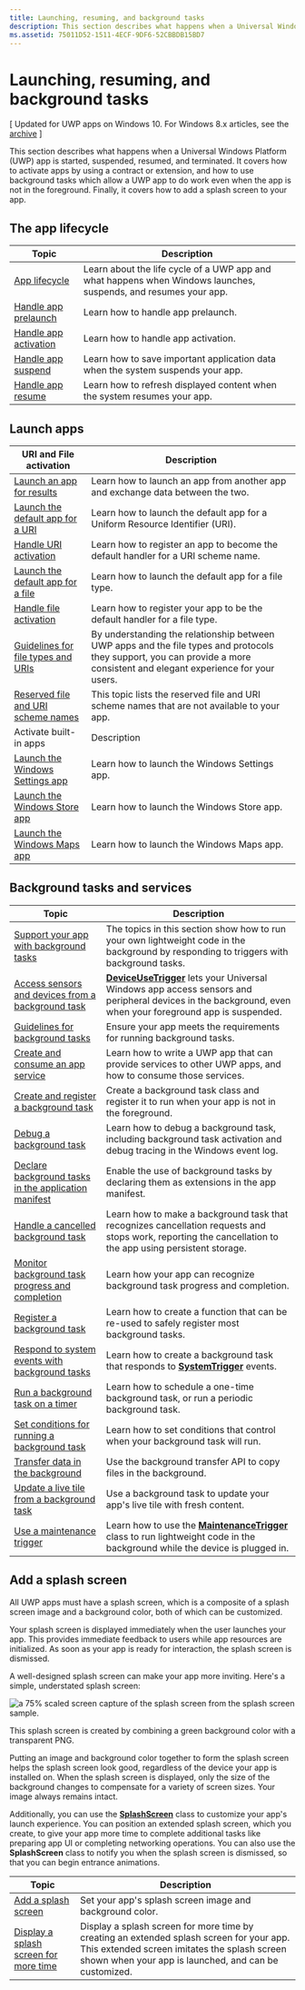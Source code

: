 ```yaml
---
title: Launching, resuming, and background tasks
description: This section describes what happens when a Universal Windows Platform (UWP) app is started, suspended, resumed, and terminated.
ms.assetid: 75011D52-1511-4ECF-9DF6-52CBBDB15BD7
---
```


# Launching, resuming, and background tasks


\[ Updated for UWP apps on Windows 10. For Windows 8.x articles, see the [archive](http://go.microsoft.com/fwlink/p/?linkid=619132) \]


This section describes what happens when a Universal Windows Platform (UWP) app is started, suspended, resumed, and terminated. It covers how to activate apps by using a contract or extension, and how to use background tasks which allow a UWP app to do work even when the app is not in the foreground. Finally, it covers how to add a splash screen to your app.

## The app lifecycle

| Topic                                            | Description                                                                                                     |
|--------------------------------------------------|-----------------------------------------------------------------------------------------------------------------|
| [App lifecycle](app-lifecycle.md)               | Learn about the life cycle of a UWP app and what happens when Windows launches, suspends, and resumes your app. |
| [Handle app prelaunch](handle-app-prelaunch.md) | Learn how to handle app prelaunch.                                                                              |
| [Handle app activation](activate-an-app.md)     | Learn how to handle app activation.                                                                             |
| [Handle app suspend](suspend-an-app.md)         | Learn how to save important application data when the system suspends your app.                                 |
| [Handle app resume](resume-an-app.md)           | Learn how to refresh displayed content when the system resumes your app.                                        |

 

## Launch apps


| URI and File activation                                                                         | Description                                                                                                                                                                |
|-------------------------------------------------------------------------------------------------|----------------------------------------------------------------------------------------------------------------------------------------------------------------------------|
| [Launch an app for results](how-to-launch-an-app-for-results.md)                               | Learn how to launch an app from another app and exchange data between the two.                                                                                             |
| [Launch the default app for a URI](launch-default-app.md)                                      | Learn how to launch the default app for a Uniform Resource Identifier (URI).                                                                                               |
| [Handle URI activation](handle-uri-activation.md)                                              | Learn how to register an app to become the default handler for a URI scheme name.                                                                                          |
| [Launch the default app for a file](launch-the-default-app-for-a-file.md)                      | Learn how to launch the default app for a file type.                                                                                                                       |
| [Handle file activation](handle-file-activation.md)                                            | Learn how to register your app to be the default handler for a file type.                                                                                                  |
| [Guidelines for file types and URIs](https://msdn.microsoft.com/library/windows/apps/hh700321) | By understanding the relationship between UWP apps and the file types and protocols they support, you can provide a more consistent and elegant experience for your users. |
| [Reserved file and URI scheme names](reserved-uri-scheme-names.md)                             | This topic lists the reserved file and URI scheme names that are not available to your app.                                                                                |
| Activate built-in apps                                                                          | Description                                                                                                                                                                |
| [Launch the Windows Settings app](launch-settings-app.md)                                      | Learn how to launch the Windows Settings app.                                                                                                                              |
| [Launch the Windows Store app](launch-store-app.md)                                            | Learn how to launch the Windows Store app.                                                                                                                                 |
| [Launch the Windows Maps app](launch-maps-app.md)                                              | Learn how to launch the Windows Maps app.                                                                                                                                  |

 

## Background tasks and services



| Topic                                                                                                            | Description                                                                                                                                                                                   |
|------------------------------------------------------------------------------------------------------------------|-----------------------------------------------------------------------------------------------------------------------------------------------------------------------------------------------|
| [Support your app with background tasks](support-your-app-with-background-tasks.md)                             | The topics in this section show how to run your own lightweight code in the background by responding to triggers with background tasks.                                                       |
| [Access sensors and devices from a background task](access-sensors-and-devices-from-a-background-task.md)       | [**DeviceUseTrigger**](https://msdn.microsoft.com/library/windows/apps/dn297337) lets your Universal Windows app access sensors and peripheral devices in the background, even when your foreground app is suspended. |
| [Guidelines for background tasks](guidelines-for-background-tasks.md)                                           | Ensure your app meets the requirements for running background tasks.                                                                                                                          |
| [Create and consume an app service](how-to-create-and-consume-an-app-service.md)                                | Learn how to write a UWP app that can provide services to other UWP apps, and how to consume those services.                                                                                  |
| [Create and register a background task](create-and-register-a-background-task.md)                               | Create a background task class and register it to run when your app is not in the foreground.                                                                                                 |
| [Debug a background task](debug-a-background-task.md)                                                           | Learn how to debug a background task, including background task activation and debug tracing in the Windows event log.                                                                        |
| [Declare background tasks in the application manifest](declare-background-tasks-in-the-application-manifest.md) | Enable the use of background tasks by declaring them as extensions in the app manifest.                                                                                                       |
| [Handle a cancelled background task](handle-a-cancelled-background-task.md)                                     | Learn how to make a background task that recognizes cancellation requests and stops work, reporting the cancellation to the app using persistent storage.                                     |
| [Monitor background task progress and completion](monitor-background-task-progress-and-completion.md)           | Learn how your app can recognize background task progress and completion.                                                                                                                     |
| [Register a background task](register-a-background-task.md)                                                     | Learn how to create a function that can be re-used to safely register most background tasks.                                                                                                  |
| [Respond to system events with background tasks](respond-to-system-events-with-background-tasks.md)             | Learn how to create a background task that responds to [**SystemTrigger**](https://msdn.microsoft.com/library/windows/apps/br224839) events.                                                                         |
| [Run a background task on a timer](run-a-background-task-on-a-timer-.md)                                        | Learn how to schedule a one-time background task, or run a periodic background task.                                                                                                          |
| [Set conditions for running a background task](set-conditions-for-running-a-background-task.md)                 | Learn how to set conditions that control when your background task will run.                                                                                                                  |
| [Transfer data in the background](https://msdn.microsoft.com/library/windows/apps/mt280377)                                           | Use the background transfer API to copy files in the background.                                                                                                                              |
| [Update a live tile from a background task](update-a-live-tile-from-a-background-task.md)                       | Use a background task to update your app's live tile with fresh content.                                                                                                                      |
| [Use a maintenance trigger](use-a-maintenance-trigger.md)                                                       | Learn how to use the [**MaintenanceTrigger**](https://msdn.microsoft.com/library/windows/apps/hh700517) class to run lightweight code in the background while the device is plugged in.                             |

 

## Add a splash screen


All UWP apps must have a splash screen, which is a composite of a splash screen image and a background color, both of which can be customized.

Your splash screen is displayed immediately when the user launches your app. This provides immediate feedback to users while app resources are initialized. As soon as your app is ready for interaction, the splash screen is dismissed.

A well-designed splash screen can make your app more inviting. Here's a simple, understated splash screen:

![a 75% scaled screen capture of the splash screen from the splash screen sample.](images/regularsplashscreen.png)

This splash screen is created by combining a green background color with a transparent PNG.

Putting an image and background color together to form the splash screen helps the splash screen look good, regardless of the device your app is installed on. When the splash screen is displayed, only the size of the background changes to compensate for a variety of screen sizes. Your image always remains intact.

Additionally, you can use the [**SplashScreen**](https://msdn.microsoft.com/library/windows/apps/br224763) class to customize your app's launch experience. You can position an extended splash screen, which you create, to give your app more time to complete additional tasks like preparing app UI or completing networking operations. You can also use the **SplashScreen** class to notify you when the splash screen is dismissed, so that you can begin entrance animations.

| Topic                                                                          | Description                                                                                                                                                                                       |
|--------------------------------------------------------------------------------|---------------------------------------------------------------------------------------------------------------------------------------------------------------------------------------------------|
| [Add a splash screen](add-a-splash-screen.md)                                 | Set your app's splash screen image and background color.                                                                                                                                          |
| [Display a splash screen for more time](create-a-customized-splash-screen.md) | Display a splash screen for more time by creating an extended splash screen for your app. This extended screen imitates the splash screen shown when your app is launched, and can be customized. |

 

 

 





<!--HONumber=May16_HO4-->


